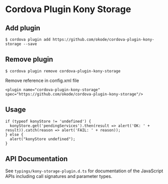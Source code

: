 Cordova Plugin Kony Storage
===========================

Add plugin
---------

```
$ cordova plugin add https://github.com/okode/cordova-plugin-kony-storage --save
```

Remove plugin
-----------

```
$ cordova plugin remove cordova-plugin-kony-storage
```

Remove reference in config.xml file

```
<plugin name="cordova-plugin-kony-storage" spec="https://github.com/okode/cordova-plugin-kony-storage"/>
```

Usage
-----

```
if (typeof konyStore != 'undefined') {
  konyStore.get('pendingServices').then(result => alert('OK: ' + result)).catch(reason => alert('FAIL: ' + reason));
} else {
  alert("konyStore undefined");
}
```

API Documentation
-----------------

See `typings/kony-storage-plugin.d.ts` for documentation of the JavaScript APIs including call signatures and parameter types.
